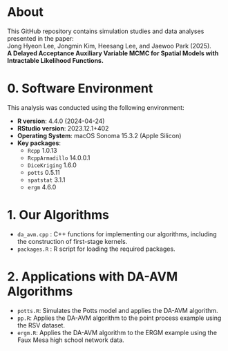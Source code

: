 # About

This GitHub repository contains simulation studies and data analyses presented in the paper:  
Jong Hyeon Lee, Jongmin Kim, Heesang Lee, and Jaewoo Park (2025).  
**A Delayed Acceptance Auxiliary Variable MCMC for Spatial Models with Intractable Likelihood Functions.**

# 0. Software Environment

This analysis was conducted using the following environment:

- **R version**: 4.4.0 (2024-04-24)
- **RStudio version**: 2023.12.1+402
- **Operating System**: macOS Sonoma 15.3.2 (Apple Silicon)
- **Key packages**:
  - `Rcpp` 1.0.13
  - `RcppArmadillo` 14.0.0.1
  - `DiceKriging` 1.6.0
  - `potts` 0.5.11
  - `spatstat` 3.1.1
  - `ergm` 4.6.0

# 1. Our Algorithms

- `da_avm.cpp` : C++ functions for implementing our algorithms, including the construction of first-stage kernels.
- `packages.R` : R script for loading the required packages.

# 2. Applications with DA-AVM Algorithms

- `potts.R`: Simulates the Potts model and applies the DA-AVM algorithm.
- `pp.R`: Applies the DA-AVM algorithm to the point process example using the RSV dataset.
- `ergm.R`: Applies the DA-AVM algorithm to the ERGM example using the Faux Mesa high school network data.

